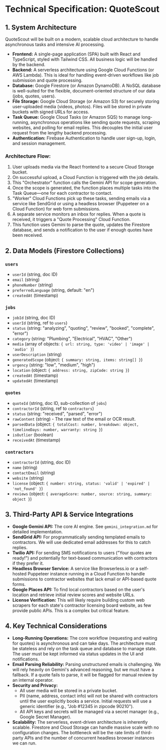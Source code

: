 
# Technical Specification: QuoteScout

## 1. System Architecture

QuoteScout will be built on a modern, scalable cloud architecture to handle asynchronous tasks and intensive AI processing.

-   **Frontend:** A single-page application (SPA) built with React and TypeScript, styled with Tailwind CSS. All business logic will be handled by the backend.
-   **Backend:** A serverless architecture using Google Cloud Functions (or AWS Lambda). This is ideal for handling event-driven workflows like job submission and quote processing.
-   **Database:** Google Firestore (or Amazon DynamoDB). A NoSQL database is well-suited for the flexible, document-oriented structure of our data (jobs, quotes, users).
-   **File Storage:** Google Cloud Storage (or Amazon S3) for securely storing user-uploaded media (videos, photos). Files will be stored in private buckets with signed URLs for access.
-   **Task Queue:** Google Cloud Tasks (or Amazon SQS) to manage long-running, asynchronous operations like sending quote requests, scraping websites, and polling for email replies. This decouples the initial user request from the lengthy backend processing.
-   **Authentication:** Firebase Authentication to handle user sign-up, login, and session management.

### Architecture Flow:
1.  User uploads media via the React frontend to a secure Cloud Storage bucket.
2.  On successful upload, a Cloud Function is triggered with the job details.
3.  This "Orchestrator" function calls the Gemini API for scope generation.
4.  Once the scope is generated, the function places multiple tasks into the Task Queue—one for each contractor to contact.
5.  "Worker" Cloud Functions pick up these tasks, sending emails via a service like SendGrid or using a headless browser (Puppeteer on a Cloud Function) for web form submissions.
6.  A separate service monitors an inbox for replies. When a quote is received, it triggers a "Quote Processing" Cloud Function.
7.  This function uses Gemini to parse the quote, updates the Firestore database, and sends a notification to the user if enough quotes have been received.

## 2. Data Models (Firestore Collections)

### `users`
-   `userId` (string, doc ID)
-   `email` (string)
-   `phoneNumber` (string)
-   `preferredLanguage` (string, default: "en")
-   `createdAt` (timestamp)

### `jobs`
-   `jobId` (string, doc ID)
-   `userId` (string, ref to `users`)
-   `status` (string: "analyzing", "quoting", "review", "booked", "complete", "error")
-   `category` (string: "Plumbing", "Electrical", "HVAC", "Other")
-   `media` (array of objects: `{ url: string, type: 'video' | 'image' | 'audio' }`)
-   `userDescription` (string)
-   `generatedScope` (object: `{ summary: string, items: string[] }`)
-   `urgency` (string: "low", "medium", "high")
-   `location` (object: `{ address: string, zipCode: string }`)
-   `createdAt` (timestamp)
-   `updatedAt` (timestamp)

### `quotes`
-   `quoteId` (string, doc ID, sub-collection of `jobs`)
-   `contractorId` (string, ref to `contractors`)
-   `status` (string: "received", "parsed", "error")
-   `rawContent` (string) - The raw text of the email or OCR result.
-   `parsedData` (object: `{ totalCost: number, breakdown: object, timelineDays: number, warranty: string }`)
-   `isOutlier` (boolean)
-   `receivedAt` (timestamp)

### `contractors`
-   `contractorId` (string, doc ID)
-   `name` (string)
-   `contactEmail` (string)
-   `website` (string)
-   `license` (object: `{ number: string, status: 'valid' | 'expired' | 'not_found' }`)
-   `reviews` (object: `{ averageScore: number, source: string, summary: object }`)

## 3. Third-Party API & Service Integrations

-   **Google Gemini API:** The core AI engine. See `gemini_integration.md` for detailed implementation.
-   **SendGrid API:** For programmatically sending templated emails to contractors. We will use dedicated email addresses for this to catch replies.
-   **Twilio API:** For sending SMS notifications to users ("Your quotes are ready!") and potentially for text-based communication with contractors if they prefer it.
-   **Headless Browser Service:** A service like Browserless.io or a self-hosted Puppeteer instance running in a Cloud Function to handle submissions to contractor websites that lack email or API-based quote forms.
-   **Google Places API:** To find local contractors based on the user's location and retrieve initial review scores and website URLs.
-   **License Verification:** This will likely require building custom web scrapers for each state's contractor licensing board website, as few provide public APIs. This is a complex but critical feature.

## 4. Key Technical Considerations

-   **Long-Running Operations:** The core workflow (requesting and waiting for quotes) is asynchronous and can take days. The architecture must be stateless and rely on the task queue and database to manage state. The user must be kept informed via status updates in the UI and notifications.
-   **Email Parsing Reliability:** Parsing unstructured emails is challenging. We will rely heavily on Gemini's advanced reasoning, but we must have a fallback. If a quote fails to parse, it will be flagged for manual review by an internal operator.
-   **Security and Privacy:**
    -   All user media will be stored in a private bucket.
    -   PII (name, address, contact info) will not be shared with contractors until the user explicitly books a service. Initial requests will use a generic identifier (e.g., "Job #12345 in zipcode 90210").
    -   All API keys and secrets will be managed via a secret manager (e.g., Google Secret Manager).
-   **Scalability:** The serverless, event-driven architecture is inherently scalable. Firestore and Cloud Storage can handle massive scale with no configuration changes. The bottleneck will be the rate limits of third-party APIs and the number of concurrent headless browser instances we can run.